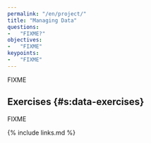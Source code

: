 ```yaml
---
permalink: "/en/project/"
title: "Managing Data"
questions:
-   "FIXME?"
objectives:
-   "FIXME"
keypoints:
-   "FIXME"
---
```


FIXME

## Exercises {#s:data-exercises}

FIXME

{% include links.md %}
